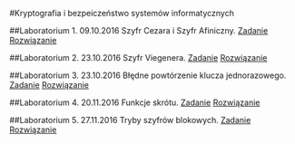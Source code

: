#Kryptografia i bezpeiczeństwo systemów informatycznych

##Laboratorium 1. 09.10.2016
Szyfr Cezara i Szyfr Afiniczny.
[Zadanie]( https://github.com/kamilpek/kryptografia/tree/master/lab1_cezar/zadanie.md) [Rozwiązanie](https://github.com/kamilpek/kryptografia/tree/master/lab1_cezar)

##Laboratorium 2. 23.10.2016
Szyfr Viegenera.
[Zadanie]( https://github.com/kamilpek/kryptografia/tree/master/lab2_vigenere/zadanie.md) [Rozwiązanie](https://github.com/kamilpek/kryptografia/tree/master/lab2_vigenere)

##Laboratorium 3. 23.10.2016
Błędne powtórzenie klucza jednorazowego.
[Zadanie](https://github.com/kamilpek/kryptografia/blob/master/lab3_kluczjednorazowy/zadanie.md) [Rozwiązanie](https://github.com/kamilpek/kryptografia/blob/master/lab3_kluczjednorazowy/)

##Laboratorium 4. 20.11.2016
Funkcje skrótu.
[Zadanie]( https://github.com/kamilpek/kryptografia/blob/master/lab4_funkcjeskrotu/zadanie.md) [Rozwiązanie](https://github.com/kamilpek/kryptografia/blob/master/lab4_funkcjeskrotu/)

##Laboratorium 5. 27.11.2016
Tryby szyfrów blokowych.
[Zadanie]( https://github.com/kamilpek/kryptografia/blob/master/lab5_blokowe/zadanie.md) [Rozwiązanie](https://github.com/kamilpek/kryptografia/blob/master/lab5_blokowe/)
